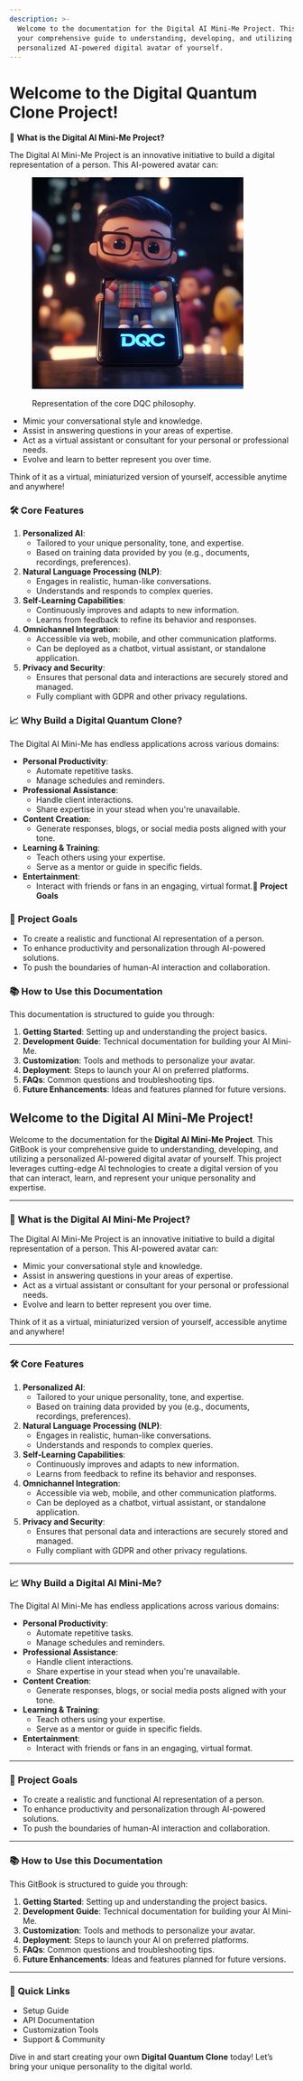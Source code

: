 ```yaml
---
description: >-
  Welcome to the documentation for the Digital AI Mini-Me Project. This page is
  your comprehensive guide to understanding, developing, and utilizing a
  personalized AI-powered digital avatar of yourself.
---
```


# Welcome to the Digital Quantum Clone Project!

🌟 **What is the Digital AI Mini-Me Project?**

The Digital AI Mini-Me Project is an innovative initiative to build a digital representation of a person. This AI-powered avatar can:

<figure><img src=".gitbook/assets/u5397467615_A_logo_of_a_pictured_human_male_that_is_looking_t_44c19546-eead-4f0f-a75a-67dfcf6f7193_2.png" alt="ai image" width="375"><figcaption><p>Representation of the core DQC philosophy.</p></figcaption></figure>

* Mimic your conversational style and knowledge.
* Assist in answering questions in your areas of expertise.
* Act as a virtual assistant or consultant for your personal or professional needs.
* Evolve and learn to better represent you over time.

Think of it as a virtual, miniaturized version of yourself, accessible anytime and anywhere!

### 🛠 **Core Features**

1. **Personalized AI**:
   * Tailored to your unique personality, tone, and expertise.
   * Based on training data provided by you (e.g., documents, recordings, preferences).
2. **Natural Language Processing (NLP)**:
   * Engages in realistic, human-like conversations.
   * Understands and responds to complex queries.
3. **Self-Learning Capabilities**:
   * Continuously improves and adapts to new information.
   * Learns from feedback to refine its behavior and responses.
4. **Omnichannel Integration**:
   * Accessible via web, mobile, and other communication platforms.
   * Can be deployed as a chatbot, virtual assistant, or standalone application.
5. **Privacy and Security**:
   * Ensures that personal data and interactions are securely stored and managed.
   * Fully compliant with GDPR and other privacy regulations.

### 📈 **Why Build a Digital Quantum Clone?**

The Digital AI Mini-Me has endless applications across various domains:

* **Personal Productivity**:
  * Automate repetitive tasks.
  * Manage schedules and reminders.
* **Professional Assistance**:
  * Handle client interactions.
  * Share expertise in your stead when you're unavailable.
* **Content Creation**:
  * Generate responses, blogs, or social media posts aligned with your tone.
* **Learning & Training**:
  * Teach others using your expertise.
  * Serve as a mentor or guide in specific fields.
* **Entertainment**:
  * Interact with friends or fans in an engaging, virtual format.🚀 **Project Goals**

### 🚀 **Project Goals**

* To create a realistic and functional AI representation of a person.
* To enhance productivity and personalization through AI-powered solutions.
* To push the boundaries of human-AI interaction and collaboration.

### 📚 **How to Use this Documentation**

This documentation is structured to guide you through:

1. **Getting Started**: Setting up and understanding the project basics.
2. **Development Guide**: Technical documentation for building your AI Mini-Me.
3. **Customization**: Tools and methods to personalize your avatar.
4. **Deployment**: Steps to launch your AI on preferred platforms.
5. **FAQs**: Common questions and troubleshooting tips.
6. **Future Enhancements**: Ideas and features planned for future versions.

## Welcome to the Digital AI Mini-Me Project!

Welcome to the documentation for the **Digital AI Mini-Me Project**. This GitBook is your comprehensive guide to understanding, developing, and utilizing a personalized AI-powered digital avatar of yourself. This project leverages cutting-edge AI technologies to create a digital version of you that can interact, learn, and represent your unique personality and expertise.

***

### 🌟 **What is the Digital AI Mini-Me Project?**

The Digital AI Mini-Me Project is an innovative initiative to build a digital representation of a person. This AI-powered avatar can:

* Mimic your conversational style and knowledge.
* Assist in answering questions in your areas of expertise.
* Act as a virtual assistant or consultant for your personal or professional needs.
* Evolve and learn to better represent you over time.

Think of it as a virtual, miniaturized version of yourself, accessible anytime and anywhere!

***

### 🛠 **Core Features**

1. **Personalized AI**:
   * Tailored to your unique personality, tone, and expertise.
   * Based on training data provided by you (e.g., documents, recordings, preferences).
2. **Natural Language Processing (NLP)**:
   * Engages in realistic, human-like conversations.
   * Understands and responds to complex queries.
3. **Self-Learning Capabilities**:
   * Continuously improves and adapts to new information.
   * Learns from feedback to refine its behavior and responses.
4. **Omnichannel Integration**:
   * Accessible via web, mobile, and other communication platforms.
   * Can be deployed as a chatbot, virtual assistant, or standalone application.
5. **Privacy and Security**:
   * Ensures that personal data and interactions are securely stored and managed.
   * Fully compliant with GDPR and other privacy regulations.

***

### 📈 **Why Build a Digital AI Mini-Me?**

The Digital AI Mini-Me has endless applications across various domains:

* **Personal Productivity**:
  * Automate repetitive tasks.
  * Manage schedules and reminders.
* **Professional Assistance**:
  * Handle client interactions.
  * Share expertise in your stead when you're unavailable.
* **Content Creation**:
  * Generate responses, blogs, or social media posts aligned with your tone.
* **Learning & Training**:
  * Teach others using your expertise.
  * Serve as a mentor or guide in specific fields.
* **Entertainment**:
  * Interact with friends or fans in an engaging, virtual format.

***

### 🚀 **Project Goals**

* To create a realistic and functional AI representation of a person.
* To enhance productivity and personalization through AI-powered solutions.
* To push the boundaries of human-AI interaction and collaboration.

***

### 📚 **How to Use this Documentation**

This GitBook is structured to guide you through:

1. **Getting Started**: Setting up and understanding the project basics.
2. **Development Guide**: Technical documentation for building your AI Mini-Me.
3. **Customization**: Tools and methods to personalize your avatar.
4. **Deployment**: Steps to launch your AI on preferred platforms.
5. **FAQs**: Common questions and troubleshooting tips.
6. **Future Enhancements**: Ideas and features planned for future versions.

***

### 🔗 **Quick Links**

* Setup Guide
* API Documentation
* Customization Tools
* Support & Community

Dive in and start creating your own **Digital Quantum Clone** today! Let’s bring your unique personality to the digital world.



